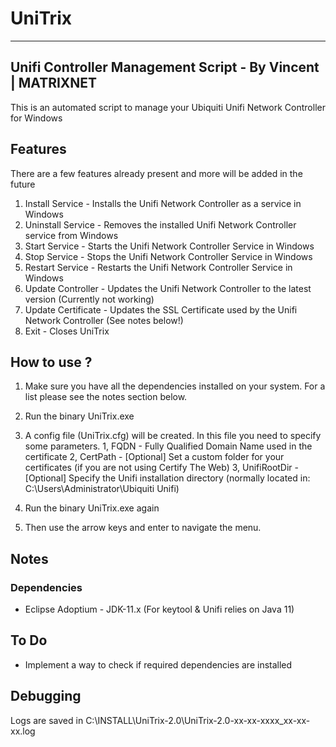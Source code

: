 # UniTrix
-------------------------------------------------
Unifi Controller Management Script - By Vincent | MATRIXNET
-------------------------------------------------
This is an automated script to manage your Ubiquiti Unifi Network Controller for Windows

## Features
There are a few features already present and more will be added in the future

1. Install Service - Installs the Unifi Network Controller as a service in Windows
2. Uninstall Service - Removes the installed Unifi Network Controller service from Windows
3. Start Service - Starts the Unifi Network Controller Service in Windows
4. Stop Service - Stops the Unifi Network Controller Service in Windows
5. Restart Service - Restarts the Unifi Network Controller Service in Windows
6. Update Controller - Updates the Unifi Network Controller to the latest version (Currently not working)
7. Update Certificate - Updates the SSL Certificate used by the Unifi Network Controller (See notes below!)
8. Exit - Closes UniTrix

## How to use ?
1. Make sure you have all the dependencies installed on your system. For a list please see the notes section below.
2. Run the binary UniTrix.exe
3. A config file (UniTrix.cfg) will be created. In this file you need to specify some parameters.
   1, FQDN - Fully Qualified Domain Name used in the certificate
   2, CertPath - [Optional] Set a custom folder for your certificates (if you are not using Certify The Web)
   3, UnifiRootDir - [Optional] Specify the Unifi installation directory (normally located in: C:\Users\Administrator\Ubiquiti Unifi)

4. Run the binary UniTrix.exe again
5. Then use the arrow keys and enter to navigate the menu.


## Notes
### Dependencies
- Eclipse Adoptium - JDK-11.x (For keytool & Unifi relies on Java 11)

## To Do
- Implement a way to check if required dependencies are installed


## Debugging
Logs are saved in C:\INSTALL\UniTrix-2.0\UniTrix-2.0-xx-xx-xxxx_xx-xx-xx.log
